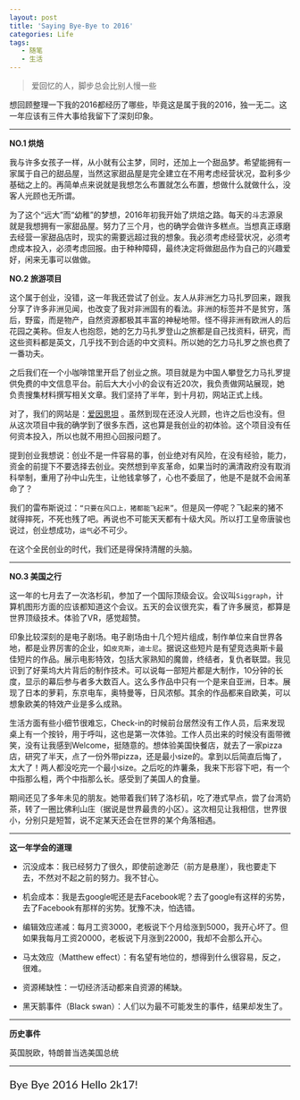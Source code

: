 ```yaml
---
layout: post
title: 'Saying Bye-Bye to 2016'
categories: Life
tags: 
   - 随笔
   - 生活
---
```


> 爱回忆的人，脚步总会比别人慢一些

想回顾整理一下我的2016都经历了哪些，毕竟这是属于我的2016，独一无二。这一年应该有三件大事给我留下了深刻印象。

----
**NO.1 烘焙**

我与许多女孩子一样，从小就有公主梦，同时，还加上一个甜品梦。希望能拥有一家属于自己的甜品屋，当然这家甜品屋是完全建立在不用考虑经营状况，盈利多少基础之上的。再简单点来说就是我想怎么布置就怎么布置，想做什么就做什么，没客人光顾也无所谓。

为了这个“远大”而“幼稚”的梦想，2016年初我开始了烘焙之路。每天的斗志源泉就是我想拥有一家甜品屋。努力了三个月，也的确学会做许多糕点。当想真正琢磨去经营一家甜品店时，现实的需要远超过我的想象。我必须考虑经营状况，必须考虑成本投入，必须考虑回报。由于种种障碍，最终决定将做甜品作为自己的兴趣爱好，闲来无事可以做做。

**NO.2 旅游项目**

这个属于创业，没错，这一年我还尝试了创业。友人从非洲乞力马扎罗回来，跟我分享了许多非洲见闻，也改变了我对非洲固有的看法。非洲的标签并不是贫穷，落后，野蛮，而是物产，自然资源都极其丰富的神秘地带。怪不得非洲有欧洲人的后花园之美称。但友人也抱怨，她的乞力马扎罗登山之旅都是自己找资料，研究，而这些资料都是英文，几乎找不到合适的中文资料。所以她的乞力马扎罗之旅也费了一番功夫。

之后我们在一个小咖啡馆里开启了创业之旅。项目就是为中国人攀登乞力马扎罗提供免费的中文信息平台。前后大大小小的会议有近20次，我负责做网站展现，她负责搜集材料撰写相关文章。我们坚持了半年，到十月初，网站正式上线。

对了，我们的网站是：<a href="http://www.aiyinsitan123.com/index.html" target="_blank">爱因思坦</a> 。虽然到现在还没人光顾，也许之后也没有。但从这次项目中我的确学到了很多东西，这也算是我创业的初体验。这个项目没有任何资本投入，所以也就不用担心回报问题了。

提到创业我想说：创业不是一件容易的事，创业绝对有风险，在没有经验，能力，资金的前提下不要选择去创业。突然想到辛亥革命，如果当时的满清政府没有取消科举制，重用了孙中山先生，让他钱拿够了，心也不委屈了，他是不是就不会闹革命了？

我们的雷布斯说过：`“只要在风口上，猪都能飞起来”`。但是风一停呢？飞起来的猪不就得摔死，不死也残了吧。再说也不可能天天都有十级大风。所以打工皇帝唐骏也说过，创业想成功，`运气`必不可少。

在这个全民创业的时代，我们还是得保持清醒的头脑。

----

**NO.3 美国之行**

这一年的七月去了一次洛杉矶，参加了一个国际顶级会议。会议叫`Siggraph`，计算机图形方面的应该都知道这个会议。五天的会议很充实，看了许多展览，都算是世界顶级技术。体验了VR，感觉超赞。

印象比较深刻的是电子剧场。电子剧场由十几个短片组成，制作单位来自世界各地，都是业界厉害的企业，如`皮克斯`，`迪士尼`。据说这些短片是有望竞选奥斯卡最佳短片的作品。展示电影特效，包括大家熟知的魔兽，终结者，复仇者联盟。我见识到了好莱坞大片背后的制作技术。可以说每一部短片都是大制作，10分钟的长度，显示的幕后参与者多大数百人。这么多作品中只有一个是来自亚洲，日本。展现了日本的萝莉，东京电车，奥特曼等，日风浓郁。其余的作品都来自欧美，可以想象欧美的特效产业是多么成熟。

生活方面有些小细节很难忘，Check-in的时候前台居然没有工作人员，后来发现桌上有一个按铃，用于呼叫，这也是第一次体验。工作人员出来的时候没有面带微笑，没有让我感到Welcome，挺随意的。想体验美国快餐店，就去了一家pizza店，研究了半天，点了一份外带pizza，还是最小size的。拿到以后简直后悔了，太大了！两人都没吃完一个最小size。之后吃的炸薯条，我来下形容下吧，有一个中指那么粗，两个中指那么长。感受到了美国人的食量。

期间还见了多年未见的朋友。她带着我们转了洛杉矶，吃了港式早点，尝了台湾奶茶，转了一圈比佛利山庄（据说是世界最贵的小区）。这次相见让我相信，世界很小，分别只是短暂，说不定某天还会在世界的某个角落相遇。

----

**这一年学会的道理**

* 沉没成本：我已经努力了很久，即使前途渺茫（前方是悬崖），我也要走下去，不然对不起之前的努力。我不甘心。

* 机会成本：我是去google呢还是去Facebook呢？去了google有这样的劣势，去了Facebook有那样的劣势。犹豫不决，怕选错。

* 编辑效应递减：每月工资3000，老板说下个月给涨到5000，我开心坏了。但如果我每月工资20000，老板说下月涨到22000，我却不会那么开心。

* 马太效应（Matthew effect）：有名望有地位的，想得到什么很容易，反之，很难。

* 资源稀缺性：一切经济活动都来自资源的稀缺。

* 黑天鹅事件（Black swan）：人们以为最不可能发生的事件，结果却发生了。

-----

**历史事件**

英国脱欧，特朗普当选美国总统

-----

<p style="font-family: 'Lato'; font-size:20px">Bye Bye 2016 Hello 2k17!</p>